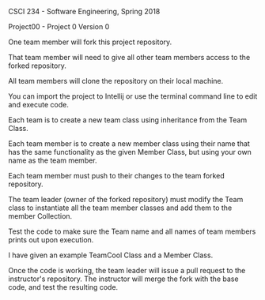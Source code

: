 CSCI 234 - Software Engineering, Spring 2018

Project00 - Project 0 Version 0

One team member will fork this project repository.

That team member will need to give all other team members access to the forked repository.

All team members will clone the repository on their local machine.

You can import the project to  Intellij or use the terminal command line to edit and execute code.

Each team is to create a new team class using inheritance from the Team Class. 

Each team member is to create a new member class using their name that has the same functionality as the given Member Class, but using your own name as the team member.

Each team member must push to their changes to the team forked repository. 

The team leader (owner of the forked repository) must modify the Team class to instantiate all the team member classes and add them to the member Collection.

Test the code to make sure the Team name and all names of team members prints out upon execution.

I have given an example TeamCool Class and a Member Class. 

Once the code is working, the team leader will issue a pull request to the instructor's repository. The instructor will merge the fork with the base code, and test the resulting code.
